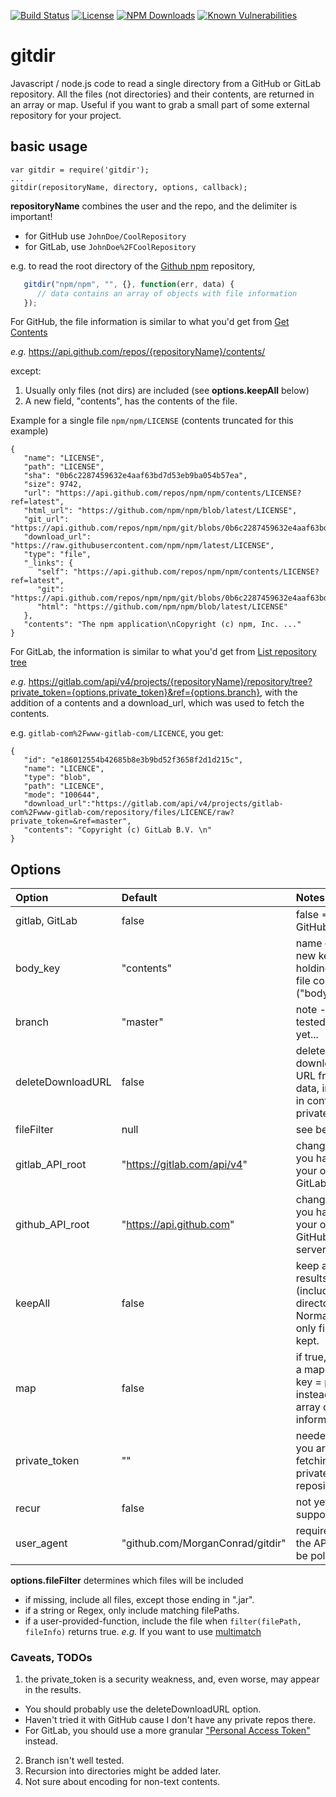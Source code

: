 [![Build Status](https://secure.travis-ci.org/MorganConrad/gitdir.png)](http://travis-ci.org/MorganConrad/gitdir)
[![License](http://img.shields.io/badge/license-MIT-A31F34.svg)](https://github.com/MorganConrad/gitdir)
[![NPM Downloads](http://img.shields.io/npm/dm/gitdir.svg)](https://www.npmjs.org/package/gitdir)
[![Known Vulnerabilities](https://snyk.io/test/github/morganconrad/gitdir/badge.svg)](https://snyk.io/test/github/morganconrad/gitdir)

# gitdir

Javascript / node.js code to read a single directory from a GitHub or GitLab repository.  All the files (not directories) and their contents, are returned in an array or map.  Useful if you want to grab a small part of some external repository for your project.

## basic usage

```
var gitdir = require('gitdir');
...
gitdir(repositoryName, directory, options, callback);
```

**repositoryName** combines the user and the repo, and the delimiter is important!
 * for GitHub use `JohnDoe/CoolRepository`
 * for GitLab, use `JohnDoe%2FCoolRepository`

e.g.   to read the root directory of the [Github npm](https://github.com/npm/npm) repository,
```javascript
   gitdir("npm/npm", "", {}, function(err, data) {
      // data contains an array of objects with file information
   });
```
For GitHub, the file information is similar to what you'd get from [Get Contents](https://developer.github.com/v3/repos/contents/#get-contents)

_e.g._ https://api.github.com/repos/{repositoryName}/contents/

except:
  1. Usually only files (not dirs) are included (see **options.keepAll** below)
  2. A new field, "contents", has the contents of the file.


Example for a single file `npm/npm/LICENSE`  (contents truncated for this example)

```
{
   "name": "LICENSE",
   "path": "LICENSE",
   "sha": "0b6c2287459632e4aaf63bd7d53eb9ba054b57ea",
   "size": 9742,
   "url": "https://api.github.com/repos/npm/npm/contents/LICENSE?ref=latest",
   "html_url": "https://github.com/npm/npm/blob/latest/LICENSE",
   "git_url": "https://api.github.com/repos/npm/npm/git/blobs/0b6c2287459632e4aaf63bd7d53eb9ba054b57ea",
   "download_url": "https://raw.githubusercontent.com/npm/npm/latest/LICENSE",
   "type": "file",
   "_links": {
      "self": "https://api.github.com/repos/npm/npm/contents/LICENSE?ref=latest",
      "git": "https://api.github.com/repos/npm/npm/git/blobs/0b6c2287459632e4aaf63bd7d53eb9ba054b57ea",
      "html": "https://github.com/npm/npm/blob/latest/LICENSE"
   },
   "contents": "The npm application\nCopyright (c) npm, Inc. ..."
}
```

For GitLab, the information is similar to what you'd get from [List repository tree](https://docs.gitlab.com/ce/api/repositories.html#list-repository-tree)

_e.g._ https://gitlab.com/api/v4/projects/{repositoryName}/repository/tree?private_token={options.private_token}&ref={options.branch}, with the addition of a contents and a download_url, which was used to fetch the contents.

e.g. `gitlab-com%2Fwww-gitlab-com/LICENCE`, you get:

```
{
   "id": "e186012554b42685b8e3b9bd52f3658f2d1d215c",
   "name": "LICENCE",
   "type": "blob",
   "path": "LICENCE",
   "mode": "100644",
   "download_url":"https://gitlab.com/api/v4/projects/gitlab-com%2Fwww-gitlab-com/repository/files/LICENCE/raw?private_token=&ref=master",
   "contents": "Copyright (c) GitLab B.V. \n"
}
```

## Options

|Option | Default | Notes |
|:------|:--------|:------|
|gitlab, GitLab    | false| false => GitHub|
|body_key          | "contents" | name of the new key holding the file contents ("body") |
|branch            | "master" | note - not tested much yet...|
|deleteDownloadURL | false    | delete the download URL from the data, in case in contains a private_token |
|fileFilter        | null     | see below|
|gitlab_API_root   | "https://gitlab.com/api/v4" | change if you have your own GitLab server |
|github_API_root   | "https://api.github.com" | change if you have your own GitHub server |
|keepAll           | false    | keep all results (including directories).  Normally only files are kept. |
|map               |  false   | if true, return a map (with key = path) instead of array of file information |
|private_token     |  ""      | needed if you are fetching a private repository |
|recur             |  false   |  not yet supported |
|user_agent        | "github.com/MorganConrad/gitdir" | required for the API call, be polite |



**options.fileFilter** determines which files will be included
 - if missing, include all files, except those ending in ".jar".
 - if a string or Regex, only include matching filePaths.
 - if a user-provided-function, include the file when `filter(filePath, fileInfo)` returns true.  _e.g._ If you want to use [multimatch](https://www.npmjs.com/package/multimatch)


### Caveats, TODOs

  1. the private_token is a security weakness, and, even worse, may appear in the results.
   - You should probably use the deleteDownloadURL option.
   - Haven't tried it with GitHub cause I don't have any private repos there.
   - For GitLab, you should use a more granular ["Personal Access Token"](https://docs.gitlab.com/ee/user/profile/personal_access_tokens.html) instead.
  2. Branch isn't well tested.
  3. Recursion into directories might be added later.
  4. Not sure about encoding for non-text contents.
